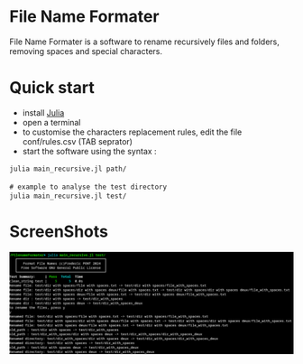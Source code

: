 

#  File Name Formater
File Name Formater is a software to rename recursively files and folders, removing spaces and special characters.


# Quick start
- install [Julia](https://julialang.org/downloads/)
- open a terminal
- to customise the characters replacement rules, edit the file conf/rules.csv (TAB seprator)
- start the software using the syntax :

```
julia main_recursive.jl path/   

# example to analyse the test directory
julia main_recursive.jl test/   

```

# ScreenShots
![CLI](src/images/screenshot.png)
